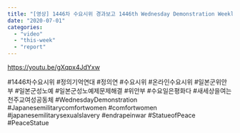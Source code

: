 ```yaml
---
title: "[영상] 1446차 수요시위 경과보고 1446th Wednesday Demonstration Weekly Update"
date: "2020-07-01"
categories: 
  - "video"
  - "this-week"
  - "report"
---
```


https://youtu.be/gXqpx4JdYxw

#1446차수요시위 #정의기억연대 #정의연 #수요시위 #온라인수요시위 #일본군위안부 #일본군성노예 #일본군성노예제문제해결 #위안부 #수요일은평화다 #새세상을여는천주교여성공동체 #WednesdayDemonstration #Japanesemilitarycomfortwomen #comfortwomen #japanesemilitarysexualslavery #endrapeinwar #StatueofPeace #PeaceStatue
